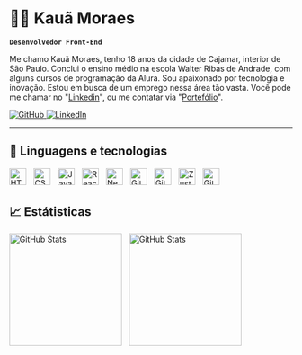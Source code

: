 # 🧑‍💻 Kauã Moraes

**`Desenvolvedor Front-End`**

Me chamo Kauã Moraes, tenho 18 anos da cidade de Cajamar, interior de São Paulo. Conclui o ensino médio na escola Walter Ribas de Andrade, com alguns cursos de programação da Alura. Sou apaixonado por tecnologia e inovação. Estou em busca de um emprego nessa área tão vasta. Você pode me chamar no "[Linkedin](www.linkedin.com/in/kaua-moraes-vieira-73b747331)", ou me contatar via "[Portefólio](https://portifolio-pessoal-plum-eight.vercel.app/)".

<p align="left">
    <a href="https://github.com/kauamoraes">
        <img 
            alt="GitHub" 
            title="Me siga no GitHub" 
            src="https://custom-icon-badges.demolab.com/github/followers/kauamoraes?-segudores color=236ad3&labelColor=1155ba&style=for-the-badge&logo=github&label=Seguidores&logoColor=white"
        />
    </a>
     <a href="https://www.linkedin.com/in/kaua-moraes-vieira-73b747331">
        <img
            alt="LinkedIn"
            title="Meu LinkedIn"
            src="https://img.shields.io/badge/LinkedIn-236ad3?style=for-the-badge&logo=linkedin&logoColor=white&labelColor=1155ba"
        />    
    </a>
</p>

---

## 🤖 Linguagens e tecnologias

<img
align="left" 
src="https://cdn.jsdelivr.net/gh/devicons/devicon@latest/icons/html5/html5-original.svg"
alt="HTML"
title="HTML" 
width="30px"
style="padding-right: 10px"
/>

<img
align="left" 
src="https://cdn.jsdelivr.net/gh/devicons/devicon@latest/icons/css3/css3-original.svg"
alt="CSS"
title="CSS" 
width="30px"
style="padding-right: 10px"
/>

<img
align="left" 
src="https://cdn.jsdelivr.net/gh/devicons/devicon@latest/icons/javascript/javascript-original.svg"
alt="JavaScript"
title="JavaScript" 
width="30px"
style="padding-right: 10px"
/>

<img
align="left" 
src="https://cdn.jsdelivr.net/gh/devicons/devicon@latest/icons/react/react-original.svg"
alt="React"
title="React" 
width="30px"
style="padding-right: 10px"
/>

<img
align="left" 
src="https://cdn.jsdelivr.net/gh/devicons/devicon@latest/icons/nextjs/nextjs-original.svg"
alt="Next."
title="Next.js" 
width="30px"
style="padding-right: 10px"
/>

<img
align="left" 
src="https://cdn.jsdelivr.net/gh/devicons/devicon@latest/icons/git/git-original.svg"
alt="Git"
title="Git" 
width="30px"
style="padding-right: 10px"
/>

<img
align="left" 
src="https://cdn.jsdelivr.net/gh/devicons/devicon@latest/icons/github/github-original.svg"
alt="GitHub"
title="Github" 
width="30px"
style="padding-right: 10px"
/>

<img
align="left" 
src="https://cdn.jsdelivr.net/gh/devicons/devicon@latest/icons/zustand/zustand-original.svg"
alt="Zustand"
title="Zustand" 
width="30px"
style="padding-right: 10px"
/>

<img
align="left" 
src="https://cdn.jsdelivr.net/gh/devicons/devicon@latest/icons/tailwindcss/tailwindcss-original.svg"
alt="GitHub"
title="Github" 
width="30px"
style="padding-right: 10px"
/>

<br/>
<br/>

## 📈 Estátisticas
<p>
  <img 
    align="left" 
    alt="GitHub Stats" 
    height="200" 
    style="padding-right: 10px;" 
    src="https://github-readme-stats.vercel.app/api?username=kauamoraes&show_icons=true&theme=tokyonight&include_all_commits=true&locale=pt-br" 
  />

<img 
      align="left" 
      alt="GitHub Stats" 
      height="200" 
      src="https://github-readme-stats.vercel.app/api/top-langs/?username=larissakich&theme=tokyonight&layout=compact&custom_title=Tecnologias&langs_count=9" 
  />
</p>
